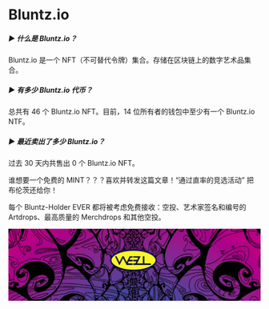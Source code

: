 # Bluntz.io

##### ▶ 什么是 Bluntz.io？

Bluntz.io 是一个 NFT（不可替代令牌）集合。存储在区块链上的数字艺术品集合。

##### ▶ 有多少 Bluntz.io 代币？

总共有 46 个 Bluntz.io NFT。目前，14 位所有者的钱包中至少有一个 Bluntz.io NTF。

##### ▶ 最近卖出了多少 Bluntz.io？

过去 30 天内共售出 0 个 Bluntz.io NFT。

谁想要一个免费的 MINT？？？喜欢并转发这篇文章！“通过直率的竞选活动”
把布伦茨还给你！

每个 Bluntz-Holder EVER 都将被考虑免费接收：空投、艺术家签名和编号的 Artdrops、最高质量的 Merchdrops 和其他空投。

![NFT](unnamed.png)


